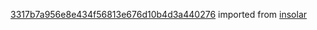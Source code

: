 [3317b7a956e8e434f56813e676d10b4d3a440276](https://github.com/insolar/insolar/commit/3317b7a956e8e434f56813e676d10b4d3a440276) imported from [insolar](https://github.com/insolar/insolar)
